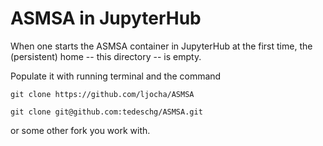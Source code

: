 # ASMSA in JupyterHub

When one starts the ASMSA container in JupyterHub at the first time, the (persistent) home -- this directory -- is empty.

Populate it with running terminal and the command

    git clone https://github.com/ljocha/ASMSA

    git clone git@github.com:tedeschg/ASMSA.git

or some other fork you work with.

